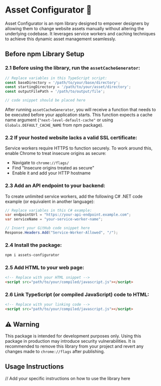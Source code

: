 # Asset Configurator 🎨

Asset Configurator is an npm library designed to empower designers by allowing them to change website assets manually without altering the underlying codebase. It leverages service workers and caching techniques to achieve this dynamic asset management seamlessly.

## Before npm Library Setup

### 2.1 Before using the library, run the `assetCacheGenerator`:

```typescript
// Replace variables in this TypeScript script:
const baseDirectory = '/path/to/your/base/directory';
const startingDirectory = '/path/to/your/asset/directory';
const outputFilePath = '/path/to/output/file';

// code snippet should be placed here 
```

After running `assetCacheGenerator`, you will receive a function that needs to be executed before your application starts. This function expects a cache name argument (`"next-level-default-cache"` or using `Globals.DEFAULT_CACHE_NAME` from npm package).

### 2.2 If your hosted website lacks a valid SSL certificate:

Service workers require HTTPS to function securely. To work around this, enable Chrome to treat insecure origins as secure:

- Navigate to `chrome://flags/`
- Find "Insecure origins treated as secure"
- Enable it and add your HTTP hostname

### 2.3 Add an API endpoint to your backend:

To create unlimited service workers, add the following C# .NET code example (or equivalent in another language):

```csharp
// Replace variables in this C# example:
var endpointUrl = "https://your-api-endpoint.example.com";
var serviceName = "your-service-worker-name";

// Insert your GitHub code snippet here
Response.Headers.Add("Service-Worker-Allowed", "/");
```

### 2.4 Install the package:

```bash
npm i assets-configurator
```

### 2.5 Add HTML to your web page:

```html
<!-- Replace with your HTML snippet -->
<script src="path/to/your/compiled/javascript.js"></script>
```

### 2.6 Link TypeScript (or compiled JavaScript) code to HTML:

```html
<!-- Replace with your linking code -->
<script src="path/to/your/compiled/javascript.js"></script>
```

## ⚠️ Warning

This package is intended for development purposes only. Using this package in production may introduce security vulnerabilities. It is recommended to remove this library from your project and revert any changes made to `chrome://flags` after publishing.

## Usage Instructions

// Add your specific instructions on how to use the library here
